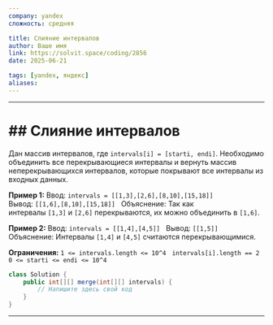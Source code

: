 ```yaml
---
company: yandex
сложность: средняя

title: Слияние интервалов
author: Ваше имя
link: https://solvit.space/coding/2856
date: 2025-06-21

tags: [yandex, яндекс]
aliases:
---
```

---
# ## Слияние интервалов
Дан массив интервалов, где `intervals[i] = [starti, endi]`. Необходимо объединить все перекрывающиеся интервалы и вернуть массив неперекрывающихся интервалов, которые покрывают все интервалы из входных данных.

**Пример 1:**
Ввод: `intervals = [[1,3],[2,6],[8,10],[15,18]]`  
Вывод: `[[1,6],[8,10],[15,18]]`  
Объяснение: Так как интервалы `[1,3]` и `[2,6]` перекрываются, их можно объединить в `[1,6]`.

**Пример 2:**
Ввод: `intervals = [[1,4],[4,5]]`  
Вывод: `[[1,5]]`  
Объяснение: Интервалы `[1,4]` и `[4,5]` считаются перекрывающимися.

**Ограничения:**
`1 <= intervals.length <= 10^4`  
`intervals[i].length == 2`  
`0 <= starti <= endi <= 10^4`

```java
class Solution {
    public int[][] merge(int[][] intervals) {
        // Напишите здесь свой код
    }
}
```

---
